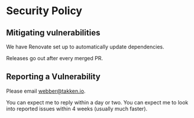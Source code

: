 # Security Policy

## Mitigating vulnerabilities

We have Renovate set up to automatically update dependencies.

Releases go out after every merged PR.

## Reporting a Vulnerability

Please email [webber@takken.io](mailto:webber@takken.io).

You can expect me to reply within a day or two. You can expect me to look into reported issues
within 4 weeks (usually much faster).
